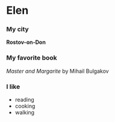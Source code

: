 # Elen

### My city

**Rostov-on-Don**

### My favorite book

*Master and Margarite* by Mihail Bulgakov

### I like
- reading
- cooking
- walking

